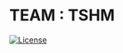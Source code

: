 # TEAM : TSHM
[![License](https://img.shields.io/pypi/l/ansicolortags.svg)](https://img.shields.io/pypi/l/ansicolortags.svg)
